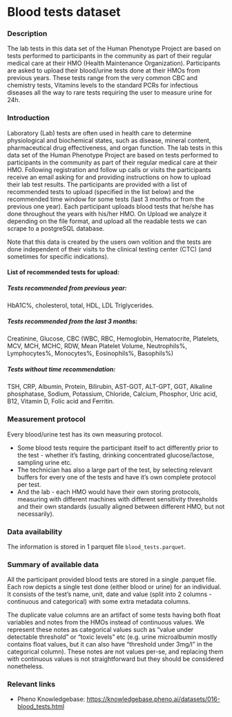 # Blood tests dataset

### Description 

The lab tests in this data set of the Human Phenotype Project are based on tests performed to participants in the community as part of their regular medical care at their HMO (Health Maintenance Organization). Participants are asked to upload their blood/urine tests done at their HMOs from previous years. These tests range from the very common CBC and chemistry tests, Vitamins levels to the standard PCRs for infectious diseases all the way to rare tests requiring the user to measure urine for 24h.

### Introduction 

Laboratory (Lab) tests are often used in health care to determine physiological and biochemical states, such as disease, mineral content, pharmaceutical drug effectiveness, and organ function. The lab tests in this data set of the Human Phenotype Project are based on tests performed to participants in the community as part of their regular medical care at their HMO.
Following registration and follow up calls or visits the participants receive an email asking for and providing instructions on how to upload their lab test results. The participants are provided with a list of recommended tests to upload (specified in the list below) and the recommended time window for some tests (last 3 months or from the previous one year).  Each participant uploads blood tests that he/she has done throughout the years with his/her HMO. On Upload we analyze it depending on the file format, and upload all the readable tests we can scrape to a postgreSQL database. 

Note that this data is created by the users own volition and the tests are done independent of their visits to the clinical testing  center (CTC) (and sometimes for specific indications). 

#### List of recommended tests for upload:

##### Tests recommended from previous year:
HbA1C%, cholesterol, total, HDL, LDL Triglycerides.
##### Tests recommended from the last 3 months:
Creatinine, Glucose, CBC (WBC, RBC, Hemoglobin, Hematocrite, Platelets, MCV, MCH, MCHC, RDW, Mean Platelet Volume, Neutrophils%, Lymphocytes%, Monocytes%, Eosinophils%, Basophils%)
##### Tests without time  recommendation:
TSH, CRP, Albumin, Protein, Bilirubin, AST-GOT, ALT-GPT, GGT, Alkaline phosphatase, Sodium, Potassium, Chloride, Calcium, Phosphor, Uric acid, B12, Vitamin D, Folic acid and Ferritin.

### Measurement protocol 
<!-- long measurment protocol for the data browser -->
Every blood/urine test has its own measuring protocol.
* Some blood tests require the participant itself to act differently prior to the test - whether it’s fasting, drinking concentrated glucose/lactose, sampling urine etc.
* The technician has also a large part of the test, by selecting relevant buffers for every one of the tests and have it’s own complete protocol per test.
* And the lab - each HMO would have their own storing protocols, measuring with different machines with different sensitivity thresholds and their own standards (usually aligned between different HMO, but not necessarily).

### Data availability 
<!-- for the example notebooks -->
The information is stored in 1 parquet file `blood_tests.parquet`.

### Summary of available data 
<!-- for the data browser -->
All the participant provided blood tests are stored in a single .parquet file. Each row depicts a single test done (either blood or urine) for an individual. It consists of the test’s name, unit, date and value (split into 2 columns - continuous and categorical) with some extra metadata columns.

The duplicate value columns are an artifact of some tests having both float variables and notes from the HMOs instead of continuous values. We represent these notes as categorical values such as “value under detectable threshold” or “toxic levels” etc (e.g. urine microalbumin mostly contains float values, but it can also have “threshold under 3mg/l” in the categorical column). These notes are not values per-se, and replacing them with continuous values is not straightforward but they should be considered nonetheless.

### Relevant links

* Pheno Knowledgebase: https://knowledgebase.pheno.ai/datasets/016-blood_tests.html
